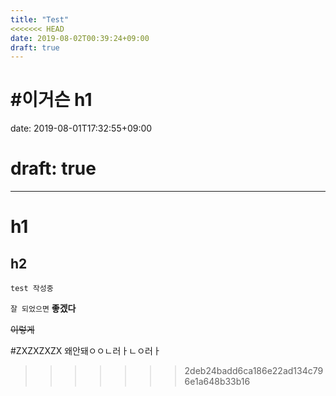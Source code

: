 ```yaml
---
title: "Test"
<<<<<<< HEAD
date: 2019-08-02T00:39:24+09:00
draft: true
---
```


#이거슨 h1
=======
date: 2019-08-01T17:32:55+09:00
# draft: true
---



# h1

## h2

```
test 작성중
```

`잘 되었으면` **좋겠다**

~~이렇게~~

#ZXZXZXZX 왜안돼ㅇㅇㄴ러ㅏㄴㅇ러ㅏ


>>>>>>> 2deb24badd6ca186e22ad134c796e1a648b33b16
